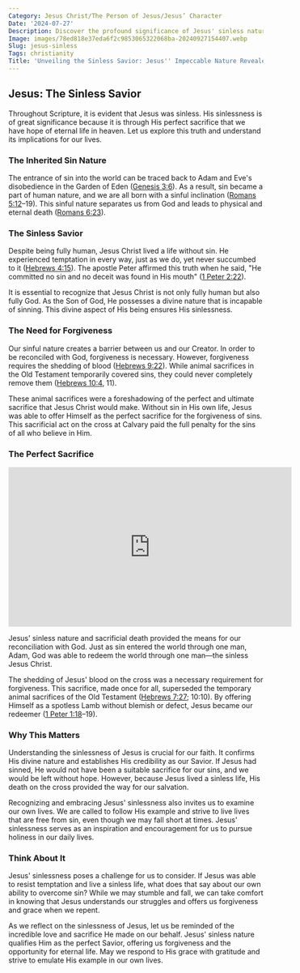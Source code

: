 ```yaml
---
Category: Jesus Christ/The Person of Jesus/Jesus’ Character
Date: '2024-07-27'
Description: Discover the profound significance of Jesus' sinless nature. Uncover the theological implications and historical context surrounding this pivotal aspect of Christian faith.
Image: images/78ed818e37eda6f2c9853065322068ba-20240927154407.webp
Slug: jesus-sinless
Tags: christianity
Title: 'Unveiling the Sinless Savior: Jesus'' Impeccable Nature Revealed'
---
```


## Jesus: The Sinless Savior

Throughout Scripture, it is evident that Jesus was sinless. His sinlessness is of great significance because it is through His perfect sacrifice that we have hope of eternal life in heaven. Let us explore this truth and understand its implications for our lives.

### The Inherited Sin Nature

The entrance of sin into the world can be traced back to Adam and Eve's disobedience in the Garden of Eden ([Genesis 3:6](https://www.bibleref.com/Genesis/3/Genesis-3-6.html)). As a result, sin became a part of human nature, and we are all born with a sinful inclination ([Romans 5:12](https://www.bibleref.com/Romans/5/Romans-5-12.html)–19). This sinful nature separates us from God and leads to physical and eternal death ([Romans 6:23](https://www.bibleref.com/Romans/6/Romans-6-23.html)).

### The Sinless Savior

Despite being fully human, Jesus Christ lived a life without sin. He experienced temptation in every way, just as we do, yet never succumbed to it ([Hebrews 4:15](https://www.bibleref.com/Hebrews/4/Hebrews-4-15.html)). The apostle Peter affirmed this truth when he said, "He committed no sin and no deceit was found in His mouth" ([1 Peter 2:22](https://www.bibleref.com/1-Peter/2/1-Peter-2-22.html)).

It is essential to recognize that Jesus Christ is not only fully human but also fully God. As the Son of God, He possesses a divine nature that is incapable of sinning. This divine aspect of His being ensures His sinlessness.

### The Need for Forgiveness

Our sinful nature creates a barrier between us and our Creator. In order to be reconciled with God, forgiveness is necessary. However, forgiveness requires the shedding of blood ([Hebrews 9:22](https://www.bibleref.com/Hebrews/9/Hebrews-9-22.html)). While animal sacrifices in the Old Testament temporarily covered sins, they could never completely remove them ([Hebrews 10:4](https://www.bibleref.com/Hebrews/10/Hebrews-10-4.html), 11).

These animal sacrifices were a foreshadowing of the perfect and ultimate sacrifice that Jesus Christ would make. Without sin in His own life, Jesus was able to offer Himself as the perfect sacrifice for the forgiveness of sins. This sacrificial act on the cross at Calvary paid the full penalty for the sins of all who believe in Him.

### The Perfect Sacrifice


<iframe width="560" height="315" src="https://www.youtube.com/embed/oqUu3-FatsE" frameborder="0" allow="autoplay; encrypted-media" allowfullscreen></iframe>


Jesus' sinless nature and sacrificial death provided the means for our reconciliation with God. Just as sin entered the world through one man, Adam, God was able to redeem the world through one man—the sinless Jesus Christ.

The shedding of Jesus' blood on the cross was a necessary requirement for forgiveness. This sacrifice, made once for all, superseded the temporary animal sacrifices of the Old Testament ([Hebrews 7:27](https://www.bibleref.com/Hebrews/7/Hebrews-7-27.html); 10:10). By offering Himself as a spotless Lamb without blemish or defect, Jesus became our redeemer ([1 Peter 1:18](https://www.bibleref.com/1-Peter/1/1-Peter-1-18.html)–19).

### Why This Matters

Understanding the sinlessness of Jesus is crucial for our faith. It confirms His divine nature and establishes His credibility as our Savior. If Jesus had sinned, He would not have been a suitable sacrifice for our sins, and we would be left without hope. However, because Jesus lived a sinless life, His death on the cross provided the way for our salvation.

Recognizing and embracing Jesus' sinlessness also invites us to examine our own lives. We are called to follow His example and strive to live lives that are free from sin, even though we may fall short at times. Jesus' sinlessness serves as an inspiration and encouragement for us to pursue holiness in our daily lives.

### Think About It

Jesus' sinlessness poses a challenge for us to consider. If Jesus was able to resist temptation and live a sinless life, what does that say about our own ability to overcome sin? While we may stumble and fall, we can take comfort in knowing that Jesus understands our struggles and offers us forgiveness and grace when we repent.

As we reflect on the sinlessness of Jesus, let us be reminded of the incredible love and sacrifice He made on our behalf. Jesus' sinless nature qualifies Him as the perfect Savior, offering us forgiveness and the opportunity for eternal life. May we respond to His grace with gratitude and strive to emulate His example in our own lives.